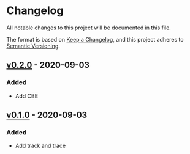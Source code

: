 # Changelog

All notable changes to this project will be documented in this file.

The format is based on [Keep a Changelog](https://keepachangelog.com/en/1.0.0/),
and this project adheres to [Semantic Versioning](https://semver.org/spec/v2.0.0.html).

## [v0.2.0] - 2020-09-03

### Added

- Add CBE

## [v0.1.0] - 2020-09-03

### Added

- Add track and trace

[v0.1.0]: https://github.com/bigobject-inc/stailib/archive/v0.1.0
[v0.2.0]: https://github.com/bigobject-inc/stailib/archive/v0.2.0
